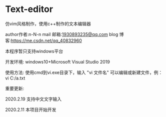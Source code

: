 ﻿# Text-editor
仿vim风格制作，使用c++制作的文本编辑器

author作者:n-N-n
mail    邮箱:1930893235@qq.com
blog   博客:https://me.csdn.net/qq_40832960

本程序暂只支持windows平台

开发环境:
windows10+Microsoft Visual Studio 2019

使用方法:
使用cmd到vi.exe目录下，输入 "vi 文件名" 可以编辑或新建文件，例：vi C:/a.txt

重要更新:

2020.2.19
支持中文文字输入

2020.2.11
本项目开始开发
